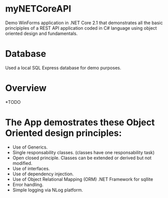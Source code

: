 # myNETCoreAPI
Demo WinForms application in .NET Core 2.1 that demonstrates all the basic principiples of a REST API application coded in C# language using object oriented design and fundamentals.

# Database
Used a local SQL Express database for demo purposes.

# Overview
*TODO

# The App demostrates these Object Oriented design principles:

  - Use of Generics.
  - Single responsability classes. (classes have one responsability task)
  - Open closed principle. Classes can be extended or derived but not modified.
  - Use of interfaces.
  - Use of dependency injection.
  - Use of Object Relational Mapping (ORM) .NET Framework for sqllite
  - Error handling.
  - Simple logging via NLog platform.
